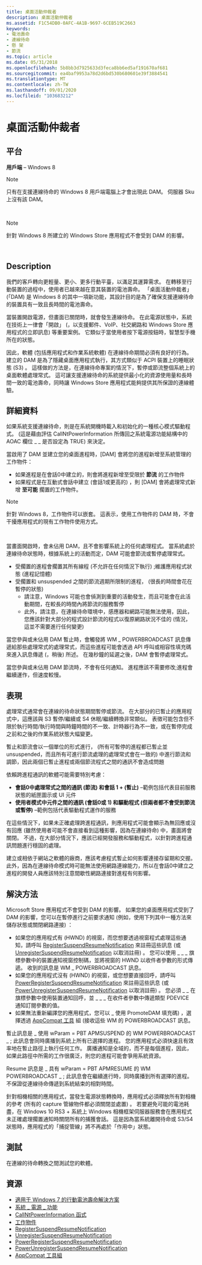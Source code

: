```yaml
---
title: 桌面活動仲裁者
description: 桌面活動仲裁者
ms.assetid: F1C54DB0-0AFC-4A1B-9697-6CEB519C2663
keywords:
- 電池壽命
- 連線待命
- 懸 架
- 節流
ms.topic: article
ms.date: 05/31/2018
ms.openlocfilehash: 5b8bb3d7925633d3feca8bb6ed5af191670af681
ms.sourcegitcommit: ea4baf9953a78d2d6bd530b680601e39f3884541
ms.translationtype: MT
ms.contentlocale: zh-TW
ms.lasthandoff: 09/01/2020
ms.locfileid: "103683212"
---
```

# <a name="desktop-activity-moderator"></a>桌面活動仲裁者

## <a name="platform"></a>平台

**用戶端** – Windows 8 


> [!Note]  
> 只有在支援連線待命的 Windows 8 用戶端電腦上才會出現此 DAM。 伺服器 Sku 上沒有該 DAM。

 

  

> [!Note]  
> 針對 Windows 8 所建立的 Windows Store 應用程式不會受到 DAM 的影響。

 

  
</dl>

## <a name="description"></a>Description

我們的客戶轉向更輕量、更小、更多行動平臺，以滿足其運算需求。 在轉移至行動裝置的過程中，使用者已越來越在意其裝置的電池壽命。 「桌面活動仲裁者」 (「DAM) 是 Windows 8 的其中一項新功能，其設計目的是為了確保支援連線待命的裝置具有一致且長時間的電池壽命。

當裝置開啟電源，但畫面已關閉時，就會發生連線待命。 在此電源狀態中，系統在技術上一律會「開啟」 (，以支援郵件、VoIP、社交網路和 Windows Store 應用程式的立即訊息) 等重要案例。 它類似于當使用者按下電源按鈕時，智慧型手機所在的狀態。

因此，軟體 (包括應用程式和作業系統軟體) 在連線待命期間必須有良好的行為。 建立的 DAM 是為了隱藏桌面應用程式執行，其方式類似于 ACPI 裝置上的睡眠狀態 (S3) 。 這樣做的方法是，在連線待命專案的情況下，暫停或節流整個系統上的桌面軟體處理常式。 這可讓支援連線待命的系統提供最小化的資源使用量和長時間一致的電池壽命，同時讓 Windows Store 應用程式能夠提供其所保證的連線體驗。

## <a name="details"></a>詳細資料

如果系統支援連線待命，則是在系統開機時載入和初始化的一種核心模式驅動程式。  (這是藉由評估 CallNtPowerInformation 所傳回之系統電源功能結構中的 AOAC 欄位 \_ \_ 是否設定為 TRUE) 來決定。

當啟用了 DAM 並建立您的桌面進程時，[DAM] 會將您的進程新增至系統管理的工作物件：

-   如果進程是在會話0中建立的，則會將進程新增至受限於 **節流** 的工作物件
-   如果程式是在互動式會話中建立 (會話1或更高的) ，則 [DAM] 會將處理常式新增 **至可能** 擱置的工作物件。

> [!Note]  
> 針對 Windows 8，工作物件可以嵌套。 這表示，使用工作物件的 DAM 時，不會干擾應用程式的現有工作物件使用方式。

 

當畫面開啟時，會未佔用 DAM，且不會影響系統上的任何處理程式。 當系統處於連線待命狀態時，根據系統上的活動而定，DAM 可能會節流或暫停處理常式。

-   受擱置的進程會擱置其所有線程 (不允許在任何情況下執行) ;維護應用程式狀態 (進程記憶體) 
-   受擱置和 unsuspended 之間的節流週期所限制的進程， (很長的時間會花在暫停的狀態) 
    -   請注意，Windows 可能也會偵測到重要的活動發生，而且可能會在此活動期間，在較長的時間內將節流的服務暫停
    -   此外，請注意，在連線待命環境中，感應器和網路可能無法使用，因此，您應該針對大部分的程式設計節流的程式以復原網路狀況不佳的 (情況，這並不需要進行任何變更) 

當您參與或未佔用 DAM 暫止時，會觸發將 WM \_ POWERBROADCAST 訊息傳遞給那些處理常式的處理常式，而這些進程可能會透過 API 呼叫或相容性填充碼來進入訊息傳遞 (，稍後) 所述。 在幾秒鐘的延遲之後，DAM 會暫停處理常式。

當您參與或未佔用 DAM 節流時，不會有任何通知。 進程應該不需要修改;進程會繼續運作，但速度較慢。

## <a name="manifestation"></a>表現

處理常式通常會在連線的待命狀態期間暫停或節流。 在大部分的已暫止的應用程式中，這應該與 S3 暫停/繼續或 S4 休眠/繼續轉換非常類似。 表徵可能包含但不限於執行時間/執行時間與時鐘時間的不一致、計時器行為不一致，或在暫停完成之前和之後的作業系統狀態大幅變更。

暫止和節流會以一個單位的形式進行， (所有可暫停的進程都已暫止並 unsuspended，而且所有可進行節流處理的處理常式會在一致的) 中進行節流和調節，因此兩個已暫止進程或兩個節流程式之間的通訊不會造成問題

依賴跨進程通訊的軟體可能需要特別考慮：

-   **會話0中處理常式之間的通訊 (節流) 和會話 1 + (暫止)** –範例包括代表目前服務狀態的紙匣圖示或 UI 元件
-   **使用者模式中元件之間的通訊 (會話0或 1) 和驅動程式 (但兩者都不會受到節流或暫停)** –範例包括代表驅動程式運作的服務

在這些情況下，如果未正確處理跨進程通訊，則應用程式可能會顯示為無回應或沒有回應 (雖然使用者可能不會直接看到這種影響，因為在連線待命) 中，畫面將會關閉。 不過，在大部分情況下，應該已經開發服務和驅動程式，以針對跨進程通訊問題進行穩固的處理。

建立或相依于網站之軟體的廠商，應該考慮程式暫止如何影響連接存留期和交握。 此外，因為在連線待命模式時可能無法使用網路連線能力，所以在會話0中建立之進程的開發人員應該特別注意間歇性網路連接對進程有何影響。

## <a name="solution"></a>解決方法

Microsoft Store 應用程式不會受到 DAM 的影響。 如果您的桌面應用程式受到了 DAM 的影響，您可以在暫停進行之前要求通知 (例如，使用下列其中一種方法來儲存狀態或關閉網路連接) ：

-   如果您的應用程式有 (HWND) 的視窗，而您想要透過視窗程式處理這些通知，請呼叫 [RegisterSuspendResumeNotification](/windows/win32/api/winuser/nf-winuser-registersuspendresumenotification) 來註冊這些訊息 (或 [UnregisterSuspendResumeNotification](/windows/win32/api/winuser/nf-winuser-unregistersuspendresumenotification) 以取消註冊) 。 您可以使用 \_ \_ \_ 旗標參數中的裝置通知視窗控制碼，並將視窗的 HWND 以收件者參數的形式傳遞。 收到的訊息是 WM \_ POWERBROADCAST 訊息。
-   如果您的應用程式沒有 (HWND) 的視窗，或您想要直接回呼，請呼叫 [PowerRegisterSuspendResumeNotification](/windows/win32/api/powerbase/nf-powerbase-powerregistersuspendresumenotification) 來註冊這些訊息 (或 [PowerUnregisterSuspendResumeNotification](/windows/win32/api/powerbase/nf-powerbase-powerunregistersuspendresumenotification) 以取消註冊) 。 您必須 \_ \_ 在旗標參數中使用裝置通知回呼，並 \_ \_ \_ 在收件者參數中傳遞類型 PDEVICE 通知訂閱參數的值。
-   如果無法重新編譯您的應用程式，您可以 \_ 使用 PromoteDAM 填充碼) ，選擇透過 [AppCompat 工具](../win7appqual/application-compatibility-toolkit--act-.md) 組 (接收這些 WM 的 POWERBROADCAST 訊息。

暫止訊息是 \_ 使用 wParam = PBT APMSUSPEND 的 WM POWERBROADCAST \_ ; 此訊息會同時廣播到系統上所有已選擇的進程。 您的應用程式必須快速且有效率地在暫止路徑上執行任何工作。 廣播通知是全域的，而不是每個進程，因此，如果此路徑中所需的工作很廣泛，則您的進程可能會爭用系統資源。

Resume 訊息是 \_ 具有 wParam = PBT APMRESUME 的 WM POWERBROADCAST \_ ; 此訊息會在繼續進行時，同時廣播到所有選擇的進程。 不保證從連線待命傳遞到系統結束的相對時間。

針對相機相關的應用程式，當發生電源狀態轉換時，應用程式必須釋放所有對相機的參考 (所有的 capture 管線物件都必須關閉並處置) 。  若要避免可能的電池耗盡，在 Windows 10 RS3 + 系統上 Windows 相機框架伺服器服務會在應用程式未正確處理擱置通知時關閉所有的捕獲會話。  這是因為當系統離開待命或 S3/S4 狀態時，應用程式的「捕捉管線」將不再處於「作用中」狀態。

## <a name="tests"></a>測試

在連線的待命轉換之間測試您的軟體。

## <a name="resources"></a>資源

-   [適用于 Windows 7 的行動電池壽命解決方案](/previous-versions/windows/hardware/design/dn641606(v=vs.85))
-   [系統 \_ 電源 \_ 功能](/windows/win32/api/winnt/ns-winnt-system_power_capabilities)
-   [CallNtPowerInformation 函式](/windows/win32/api/powerbase/nf-powerbase-callntpowerinformation)
-   [工作物件](../procthread/job-objects.md)
-   [RegisterSuspendResumeNotification](/windows/win32/api/winuser/nf-winuser-registersuspendresumenotification)
-   [UnregisterSuspendResumeNotification](/windows/win32/api/winuser/nf-winuser-unregistersuspendresumenotification)
-   [PowerRegisterSuspendResumeNotification](/windows/win32/api/powerbase/nf-powerbase-powerregistersuspendresumenotification)
-   [PowerUnregisterSuspendResumeNotification](/windows/win32/api/powerbase/nf-powerbase-powerunregistersuspendresumenotification)
-   [AppCompat 工具組](../win7appqual/application-compatibility-toolkit--act-.md)

 

 
